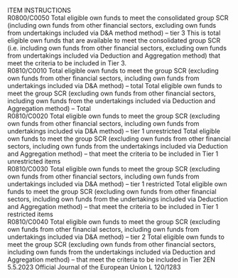  
ITEM  INSTRUCTIONS  
R0800/C0050  Total eligible own funds to 
meet the consolidated group 
SCR (including own funds 
from other financial sectors, 
excluding own funds from 
undertakings included via 
D&A method method) 
– tier 3  This is total eligible own funds that are available to meet the consolidated group 
SCR (i.e. including own funds from other financial sectors, excluding own funds 
from undertakings included via Deduction and Aggregation method) that meet the 
criteria to be included in Tier 3.  
R0810/C0010  Total eligible own funds to 
meet the group SCR 
(excluding own funds from 
other financial sectors, 
including own funds from 
undertakings included via 
D&A method) – total  Total eligible own funds to meet the group SCR (excluding own funds from other 
financial sectors, including own funds from the undertakings included via Deduction 
and Aggregation method) – Total  
R0810/C0020  Total eligible own funds to 
meet the group SCR 
(excluding own funds from 
other financial sectors, 
including own funds from 
undertakings included via 
D&A method) – tier 1 
unrestricted  Total eligible own funds to meet the group SCR (excluding own funds from other 
financial sectors, including own funds from the undertakings included via Deduction 
and Aggregation method) – that meet the criteria to be included in Tier 1 
unrestricted items  
R0810/C0030  Total eligible own funds to 
meet the group SCR 
(excluding own funds from 
other financial sectors, 
including own funds from 
undertakings included via 
D&A method) – tier 1 
restricted  Total eligible own funds to meet the group SCR (excluding own funds from other 
financial sectors, including own funds from the undertakings included via Deduction 
and Aggregation method) – that meet the criteria to be included in Tier 1 restricted 
items  
R0810/C0040  Total eligible own funds to 
meet the group SCR 
(excluding own funds from 
other financial sectors, 
including own funds from 
undertakings included via 
D&A method) – tier 2  Total eligible own funds to meet the group SCR (excluding own funds from other 
financial sectors, including own funds from the undertakings included via Deduction 
and Aggregation method) – that meet the criteria to be included in Tier 2EN  5.5.2023 Official Journal of the European Union L 120/1283